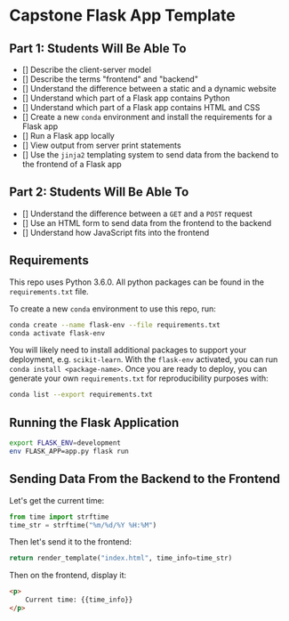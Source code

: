 # Capstone Flask App Template

## Part 1: Students Will Be Able To
 - [] Describe the client-server model
 - [] Describe the terms "frontend" and "backend"
 - [] Understand the difference between a static and a dynamic website
 - [] Understand which part of a Flask app contains Python
 - [] Understand which part of a Flask app contains HTML and CSS
 - [] Create a new `conda` environment and install the requirements for a Flask app
 - [] Run a Flask app locally
 - [] View output from server print statements
 - [] Use the `jinja2` templating system to send data from the backend to the frontend of a Flask app

## Part 2: Students Will Be Able To
 - [] Understand the difference between a `GET` and a `POST` request
 - [] Use an HTML form to send data from the frontend to the backend
 - [] Understand how JavaScript fits into the frontend

## Requirements

This repo uses Python 3.6.0. All python packages can be found in the `requirements.txt` file.

To create a new `conda` environment to use this repo, run:
```bash
conda create --name flask-env --file requirements.txt
conda activate flask-env
```

You will likely need to install additional packages to support your deployment, e.g. `scikit-learn`.  With the `flask-env` activated, you can run `conda install <package-name>`.  Once you are ready to deploy, you can generate your own `requirements.txt` for reproducibility purposes with:
```bash
conda list --export requirements.txt
```
## Running the Flask Application

```bash
export FLASK_ENV=development
env FLASK_APP=app.py flask run
```

## Sending Data From the Backend to the Frontend

Let's get the current time:
```python
from time import strftime
time_str = strftime("%m/%d/%Y %H:%M")
```

Then let's send it to the frontend:
```python
return render_template("index.html", time_info=time_str)
```

Then on the frontend, display it:
```html
<p>
    Current time: {{time_info}}
</p>
```
